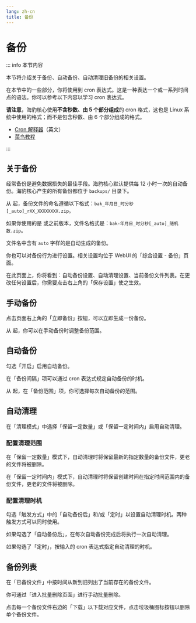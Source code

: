 ```yaml
---
lang: zh-cn
title: 备份
---
```


# 备份

::: info 本节内容

本节将介绍关于备份、自动备份、自动清理旧备份的相关设置。

在本节中的一些部分，你将使用到 cron 表达式。这是一种表达一个或一系列时间点的语法。你可以参考以下内容以学习 cron 表达式。

**请注意**，海豹核心使用**不含秒数、由 5 个部分组成**的 cron 格式，这也是 Linux 系统中使用的格式；而不是包含秒数、由 6 个部分组成的格式。

- [Cron 解释器](https://crontab.guru/)（英文）
- [菜鸟教程](https://www.runoob.com/w3cnote/linux-crontab-tasks.html)

:::

## 关于备份

经常备份是避免数据损失的最佳手段。海豹核心默认提供每 12 小时一次的自动备份。海豹核心产生的所有备份都位于 `backups/` 目录下。

从 <Badge type="tip" text="v1.5.0"/> 起，备份文件的命名遵循以下格式：`bak_年月日_时分秒[_auto]_rXX_XXXXXXXX.zip`。

如果你使用的是 <Badge type="tip" text="v1.4.5"/> 或之前版本，文件名格式是：`bak-年月日_时分秒[_auto]_随机数.zip`。

文件名中含有 `auto` 字样的是自动生成的备份。

你也可以对备份行为进行设置。相关设置均位于 WebUI 的「综合设置 - 备份」页面。

在此页面上，你将看到：自动备份设置、自动清理设置、当前备份文件列表。在更改任何设置后，你需要点击右上角的「保存设置」使之生效。

## 手动备份

点击页面右上角的「立即备份」按钮，可以立即生成一份备份。

从 <Badge type="tip" text="v1.5.0"/> 起，你可以在手动备份时调整备份范围。

## 自动备份

勾选「开启」启用自动备份。

在「备份间隔」项可以通过 cron 表达式规定自动备份的时机。

从 <Badge type="tip" text="v1.5.0"/> 起，在「备份范围」项，你可选择每次自动备份的范围。

## 自动清理

在「清理模式」中选择「保留一定数量」或「保留一定时间内」启用自动清理。

### 配置清理范围

在「保留一定数量」模式下，自动清理时将保留最新的指定数量的备份文件，更老的文件将被删除。

在「保留一定时间内」模式下，自动清理时将保留创建时间在指定时间范围内的备份文件，更老的文件将被删除。

### 配置清理时机

勾选「触发方式」中的「自动备份后」和/或「定时」以设置自动清理时机。两种触发方式可以同时使用。

如果勾选了「自动备份后」，在每次自动备份完成后将执行一次自动清理。

如果勾选了「定时」，按输入的 cron 表达式指定自动清理的时机。

## 备份列表

在「已备份文件」中按时间从新到旧列出了当前存在的备份文件。

你可通过「进入批量删除页面」进行手动批量删除。

点击每一个备份文件右边的「下载」以下载对应文件，点击垃圾桶图标按钮以删除单个备份文件。
